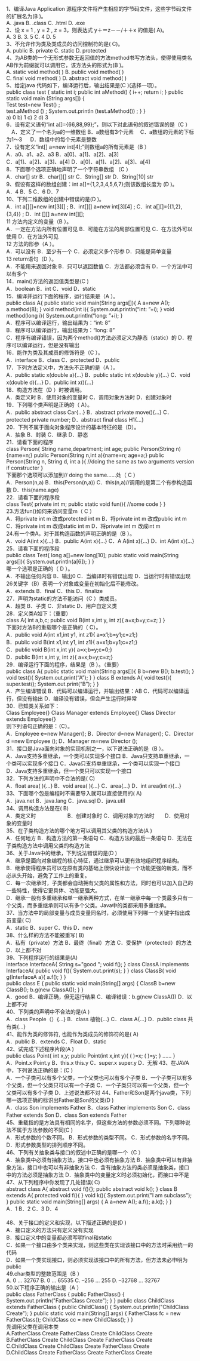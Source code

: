 1、编译Java Application 源程序文件将产生相应的字节码文件，这些字节码文件的扩展名为(B )。<br>
    A. .java                      B. .class
    C. .html                      D. .exe
    <br>
2、设 x = 1 , y = 2 , z = 3，则表达式 y＋＝z－－/＋＋x 的值是( A)。<br>
    A. 3                         B. 3. 5
    C. 4                         D. 5  <br>
3、不允许作为类及类成员的访问控制符的是( C)。<br>
    A. public                    B. private
    C. static                    D. protected  <br>
4、为AB类的一个无形式参数无返回值的方法method书写方法头，使得使用类名AB作为前缀就可以调用它，该方法头的形式为(B )。<br>
    A. static void method( )                    B. public void method( )    
    C. final void method( )                     D. abstract void method( )   <br>
5、给定java 代码如下，编译运行后，输出结果是(C )(选择一项）。  <br>
public class test { 
	static int i; 
	public int aMethod() { 
	  i++; 
	  return i; 
} 
	public static void main (String args[]) {    
        Test test=new Test() ;  
        test.aMethod () ; 
	System.out.println (test.aMethod()) ; 
} 
}        <br>
  a) 0    b) 1   c) 2    d) 3      <br>
6．设有定义语句“int a[]={66,88,99};”，则以下对此语句的叙述错误的是（C ）<br>
　A．定义了一个名为a的一维数组      B．a数组有3个元素
　C．a数组的元素的下标为1～3    　  D．数组中的每个元素是整数<br>
7．设有定义“int[] a=new int[4];”则数组a的所有元素是（B ）<br>
A．a0、a1、a2、a3            B．a[0]、a[1]、a[2]、a[3]    
C．a[1]、a[2]、a[3]、a[4]    D．a[0]、a[1]、a[2]、a[3]、a[4]<br>
8．下面哪个选项正确地声明了一个字符串数组 （C ）<br>
A．char[] str     B．char[][] str     C．String[] str      D．String[10] str<br>
9、假设有这样的数组创建：int a[]={1,2,3,4,5,6,7};则该数组长度为 (D )。<br>
A．4   B．5  C．6  D．7  <br>
10、下列二维数组的创建中错误的是(D )。<br>
A．int a[][]=new int[3][] ; 
B．int[][] a=new int[3][4] ;
C．int a[][]={{1,2},{3,4}} ;
D．int [][] a=new int[][];<br>
11 方法内定义的变量（B ）。<br>
A．一定在方法内所有位置可见     B．可能在方法的局部位置可见
C．在方法外可以使用             D．在方法外可见<br>
12 方法的形参（A ）。<br>
A．可以没有            B．至少有一个
C．必须定义多个形参     D．只能是简单变量<br>
13 return语句（D ）。<br>
A．不能用来返回对象   B．只可以返回数值
C．方法都必须含有    D．一个方法中可以有多个   <br>
14．main()方法的返回值类型是(C )<br>
A．boolean  B．int
C．void     D．static<br>
15．编译并运行下面的程序，运行结果是（A ）。<br>
public class A{
   public static void main(String args[]){
      A a=new A();
      a.method(8);
   }
   void method(int i){
      System.out.println(“int:  ”+i);
   }
   void method(long i){
      System.out.println(“long:  ”+i);
   }<br>
A．程序可以编译运行，输出结果为：“int:  8”    
B．程序可以编译运行，输出结果为：“long:  8”    
C．程序有编译错误，因为两个method()方法必须定义为静态（static）的
D．程序可以编译运行，但是没有输出<br>
16．能作为类及其成员的修饰符是（C ）。<br>
A．interface     B．class
C．protected     D．public    <br>
17．下列方法定义中，方法头不正确的是（A ）。<br>
A．public static x(double a){…}   B．public static int x(double y){…}
C．void x(double d){…}            D．public int x(){…}   <br>
18．构造方法在（D ）时被调用。 <br>
A．类定义时          B．使用对象的变量时
C．调用对象方法时     D．创建对象时 <br>
19．下列哪个类声明是正确的（ A）。<br>
A．public abstract class Car{…} B．abstract private move(){…}
C．protected private number;    D．abstract final class H1{…}   <br>
20．下列不属于面向对象程序设计的基本特征的是（D）。<br>
A．抽象     B．封装
C．继承     D．静态    <br>
21．请看下面的程序 <br>
class Person{
 	String name,department;
	int age;
	public Person(String n){name=n;}
	public Person(String n,int a){name=n; age=a;}
	public Person(String n, String d, int a ){
	//doing the same as two arguments version if constructer
}   <br>
下面那个选项可以添加到// doing the same……处（ C   ）<br>
A．Person(n,a) B．this(Person(n,a))
C．this(n,a)//调用的是第二个有参构造函数    D．this(name.age)    <br>
22．请看下面的程序段 <br>
class Test{
   private int m;
   public static void fun(){
   //some code
	}
} <br>
23.方法fun()如何来访问变量m（ C    ）<br>
A．将private int m 改成protected int m    B．将private int m 改成public int m
C．将private int m 改成static int m       D．将private int m 改成int m     <br>
24.有一个类A，对于其构造函数的声明正确的是（B ）。<br>
A．void A(int x){…}  B．public A(int x){…}
C．A A(int x){…}     D．int A(int x){…}    <br>
25．请看下面的程序段   <br>
public class Test{
  long a[]=new long[10];
  pubic static void main(String args[]){
	System.out.println(a[6]);
}
}   <br>
哪一个选项是正确的（  D ）。  <br>
A．不输出任何内容      	B．输出0
C．当编译时有错误出现    	D．当运行时有错误出现     <br>
26关键字（B）表明一个对象或变量在初始化后不能修改。<br>
A．extends      B．final
C．this     	D．finalize   <br>
27．声明为static的方法不能访问（C ）类成员。<br>
A．超类         	B．子类
C．非static     	D．用户自定义类    <br>
28．定义类A如下：（重要）<br> 
class A{
  int a,b,c;
  public void B(int x,int y, int z){ 
	a=x;b=y;c=z;
	}
}  <br>
下面对方法B的重载哪个是正确的（ C）。  <br>
A．public void A(int x1,int y1, int z1){ a=x1;b=y1;c=z1;} <br>
B．public void B(int x1,int y1, int z1){ a=x1;b=y1;c=z1;}  <br>
C．public void B(int x,int y){ a=x;b=y;c=0;}     <br>
D．public B(int x,int y, int z){ a=x;b=y;c=z;}   <br>
29．编译运行下面的程序，结果是（B ）。（重要）   <br>
public class A{
  public static void main(String args[]){
		B b=new B();
		b.test();
}
  void test(){
	System.out.print(“A”);
  }
}
class B extends A{
  void test(){
	super.test();
	System.out.print(“B”);
  }
}     <br>
A．产生编译错误     			   B．代码可以编译运行，并输出结果：AB
C．代码可以编译运行，但没有输出     D．编译没有错误，但会产生运行时异常    <br>
30．已知类关系如下：  <br>
Class Employee{}
Class Manager extends Employee{}
Class Director extends Employee{}  <br>
则下列语句正确的是：（C）。   <br>
A．Employee e=new  Manager();      B．Director d=new  Manager();
C．Director d =new  Employee ();   D．Manager m=new  Director ();   <br>
31．接口是Java面向对象的实现机制之一，以下说法正确的是（B ）。 <br>
A．Java支持多重继承，一个类可以实现多个接口
B．Java只支持单重继承，一个类可以实现多个接口
C．Java只支持单重继承，一个类可以实现一个接口    
D．Java支持多重继承，但一个类只可以实现一个接口   <br>
32．下列方法的声明中不合法的是( C)   <br>
A．float area( ){…}
B．void area( ){…} 
C．area{…}
D．int area(int r){…}  <br>
33、下面哪个包是编程时不需要导入就可以直接使用的( A)  <br>
A．java.net
B．java.lang
C．java.sql
D．java.util   <br>
34、调用构造方法是在( B)   <br>
A．类定义时　　　　　　B．创建对象时
C．调用对象的方法时　　D．使用对象的变量时   <br>
35、在子类构造方法的哪个地方可以调用其父类的构造方法(A )  <br>
A．任何地方
B．构造方法的第一条语句 
C．构造方法的最后一条语句 
D．无法在子类构造方法中调用父类的构造方法   <br>
36、关于Java中的继承，下列说法错误的是(D )   <br>
A．继承是面向对象编程的核心特征，通过继承可以更有效地组织程序结构。  <br>
B．继承使得程序员可以在原有类的基础上很快设计出一个功能更强的新类，而不必从头开始，避免了工作上的重复。  <br>
C．每一次继承时，子类都会自动拥有父类的属性和方法，同时也可以加入自己的一些特性，使得它更具体、功能更强大。  <br>
D．继承一般有多重继承和单一继承两种方式，在单一继承中每一个类最多只有一个父类，而多重继承则可以有多个父类。Java中的类都采用多重继承。  <br>
37、当方法中的局部变量与成员变量同名时，必须使用下列哪一个关键字指出成员变量( C)  <br>
A．static
B．super
C．this
D．new <br>
38、什么样的方法不能被重写( B)  <br>
A．私有（private）方法
B．最终（final）方法
C．受保护（protected）的方法
D．以上都不对    <br>
39、下列程序运行的结果是(A)   <br>
interface InterfaceA{
	String s="good ";
	void f();
}
class ClassA implements InterfaceA{
 public void f(){
	System.out.print(s);
}
}
class ClassB{
void g(InterfaceA a){
a.f();
}
}  
public class E {
	public static void main(String[] args) {
		ClassB b=new ClassB();
		b.g(new ClassA());
	}
}   <br>
A．good 
B．编译正确，但无运行结果
C．编译错误：b.g(new ClassA())
D．以上都不对   <br>
40、下列类的声明中不合法的是(A )  <br>
A．class People（）{…}
B．class 植物{…} 
C．class A{…}
D．public class 共有类{…}    <br>
41、能作为类的修饰符, 也能作为类成员的修饰符的是( A)   <br>
A．public 
B．extends
C．Float
D．static    <br>
42、试完成下述程序片段(A )    <br>
public class Point{
	int x,y;
	public  Point(int x,int y){
	(   )=x; 
	(   )=y;
  }
      ...... 
}    <br>
A．Point.x   Point.y  B．this.x   this.y
C．super.x  super.y   D．无解
43、在JAVA 中，下列说法正确的是：(C )   <br>
A．一个子类可以有多个父类，一个父类也可以有多个子类
B．一个子类可以有多个父类，但一个父类只可以有一个子类
C．一个子类只可以有一个父类，但一个父类可以有多个子类
D．上述说法都不对
44、Father和Son是两个java类，下列哪一选项正确的标识出Father是Son的父类(D )     <br>
A．class Son implements Father
B．class Father implements Son
C．class Father extends Son
D．class Son extends Father     <br>
45、重载指的是方法具有相同的名字，但这些方法的参数必须不同。下列哪种说法不属于方法参数的不同(C )  <br>
A．形式参数的个数不同。
B．形式参数的类型不同。
C．形式参数的名字不同。
D．形式参数类型的排列顺序不同。  <br>
46、下列有关抽象类与接口的叙述中正确的是哪一个（C ）   <br>
A．抽象类中必须有抽象方法，接口中也必须有抽象方法
B．抽象类中可以有非抽象方法，接口中也可以有非抽象方法
C．含有抽象方法的类必须是抽象类，接口中的方法必须是抽象方法
D．抽象类中的变量定义时必须初始化，而接口中不是  <br>
47、从下列程序中你发现了几处错误( C)  <br>
abstract class A{
	abstract void f(){};
  	public abstract void k();
}
class B extends A{
	protected void f(){    }
	void k(){
		System.out.print("I am subclass");
}
public static void main(String[] args) {
	A a=new A();
	a.f();
    a.k();
	}
}   <br>
A．1   B．2     C．3      D．4    <br>
<br>
48、关于接口的定义和实现，以下描述正确的是(D )  <br>
A．接口定义的方法只有定义没有实现  <br>
B．接口定义中的变量都必须写明final和static  <br>
C．如果一个接口由多个类来实现，则这些类在实现该接口中的方法时采用统一的代码  <br>
D．如果一个类实现接口，则必须实现该接口中的所有方法，但方法未必申明为public  <br>
49.char类型的整数范围是（B ）  <br>
A. 0 ... 32767 
B. 0 ... 65535 
C. –256 ... 255 
D. –32768 ... 32767 
<br>
50.以下程序正确的输出是（A ）  <br>
public class FatherClass {
	public FatherClass() {
		System.out.println("FatherClass Create");
    }
}
public class ChildClass extends FatherClass {
    public ChildClass() {
       System.out.println("ChildClass Create");
	}
    public static void main(String[] args) {
       FatherClass fc = new FatherClass();
       ChildClass cc = new ChildClass();
   	}
}  <br>
先调用父类在调用本类  <br>
A.FatherClass   Create
     FatherClass   Create
     ChildClass   Create
    <br>
B.FatherClass Create
      ChildClass Create
      FatherClass Create
 <br>
C.ChildClass Create
     ChildClass Create
     FatherClass Create
 <br>
D.ChildClass Create
      FatherClass Create
      FatherClass Create <br>